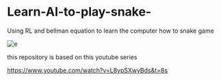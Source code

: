 # Learn-AI-to-play-snake-
Using RL and bellman equation to learn the computer how to snake game 

![e](https://user-images.githubusercontent.com/88105870/183307894-f3dd74d6-bc09-42f1-893e-03e6ac16b86c.jpg)

this repository is based on this youtube series 

https://www.youtube.com/watch?v=L8ypSXwyBds&t=8s
